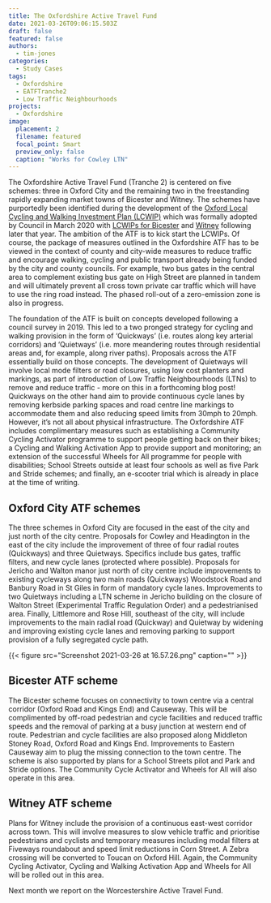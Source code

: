 ```yaml
---
title: The Oxfordshire Active Travel Fund
date: 2021-03-26T09:06:15.503Z
draft: false
featured: false
authors:
  - tim-jones
categories:
  - Study Cases
tags:
  - Oxfordshire
  - EATFTranche2
  - Low Traffic Neighbourhoods
projects:
  - Oxfordshire
image:
  placement: 2
  filename: featured
  focal_point: Smart
  preview_only: false
  caption: "Works for Cowley LTN"
---
```


The Oxfordshire Active Travel Fund (Tranche 2) is centered on five schemes: three in Oxford City and the remaining two in the freestanding rapidly expanding market towns of Bicester and Witney. The schemes have purportedly been identified during the development of the [Oxford Local Cycling and Walking Investment Plan (LCWIP)](https://mycouncil.oxfordshire.gov.uk/ieIssueDetails.aspx?IId=25575&PlanId=0) which was formally adopted by Council in March 2020 with [LCWIPs for Bicester](https://mycouncil.oxfordshire.gov.uk/ieDecisionDetails.aspx?AIId=21813) and [Witney](https://news.oxfordshire.gov.uk/cycling-bicester-and-witney) following later that year. The ambition of the ATF is to kick start the LCWIPs. Of course, the package of measures outlined in the Oxfordshire ATF has to be viewed in the context of county and city-wide measures to reduce traffic and encourage walking, cycling and public transport already being funded by the city and county councils. For example, two bus gates in the central area to complement existing bus gate on High Street are planned in tandem and will ultimately prevent all cross town private car traffic which will have to use the ring road instead. The phased roll-out of a zero-emission zone is also in progress.

The foundation of the ATF is built on concepts developed following a council survey in 2019. This led to a two pronged strategy for cycling and walking provision in the form of ‘Quickways’ (i.e. routes along key arterial corridors) and ‘Quietways’ (i.e. more meandering routes through residential areas and, for example, along river paths). Proposals across the ATF essentially build on those concepts. The development of Quietways will involve local mode filters or road closures, using low cost planters and markings, as part of introduction of Low Traffic Neighbourhoods (LTNs) to remove and reduce traffic - more on this in a forthcoming blog post! Quickways on the other hand aim to provide continuous cycle lanes by removing kerbside parking spaces and road centre line markings to accommodate them and also reducing speed limits from 30mph to 20mph. However, it’s not all about physical infrastructure. The Oxfordshire ATF includes complimentary measures such as establishing a Community Cycling Activator programme to support people getting back on their bikes; a Cycling and Walking Activation App to provide support and monitoring; an extension of the successful Wheels for All programme for people with disabilities; School Streets outside at least four schools as well as five Park and Stride schemes; and finally, an e-scooter trial which is already in place at the time of writing.

## Oxford City ATF schemes

The three schemes in Oxford City are focused in the east of the city and just north of the city centre. Proposals for Cowley and Headington in the east of the city include the improvement of three of four radial routes (Quickways) and three Quietways. Specifics include bus gates, traffic filters, and new cycle lanes (protected where possible). Proposals for Jericho and Walton manor just north of city centre include improvements to existing cycleways along two main roads (Quickways) Woodstock Road and Banbury Road in St Giles in form of mandatory cycle lanes. Improvements to two Quietways including a LTN scheme in Jericho building on the closure of Walton Street (Experimental Traffic Regulation Order) and a pedestrianised area. Finally, Littlemore and Rose Hill, southeast of the city, will include improvements to the main radial road (Quickway) and Quietway by widening and improving existing cycle lanes and removing parking to support provision of a fully segregated cycle path.

<!-- <div class="wide-child"> -->
  {{< figure src="Screenshot 2021-03-26 at 16.57.26.png" caption="" >}}
<!-- </div> -->

## Bicester ATF scheme

The Bicester scheme focuses on connectivity to town centre via a central corridor (Oxford Road and Kings End) and Causeway. This will be complimented by off-road pedestrian and cycle facilities and reduced traffic speeds and the removal of parking at a busy junction at western end of route. Pedestrian and cycle facilities are also proposed along Middleton Stoney Road, Oxford Road and Kings End. Improvements to Eastern Causeway aim to plug the missing connection to the town centre. The scheme is also supported by plans for a School Streets pilot and Park and Stride options. The Community Cycle Activator and Wheels for All will also operate in this area.

## Witney ATF scheme

Plans for Witney include the provision of a continuous east-west corridor across town. This will involve measures to slow vehicle traffic and prioritise pedestrians and cyclists and temporary measures including modal filters at Fiveways roundabout and speed limit reductions in Corn Street. A Zebra crossing will be converted to Toucan on Oxford Hill. Again, the Community Cycling Activator, Cycling and Walking Activation App and Wheels for All will be rolled out in this area.

Next month we report on the Worcestershire Active Travel Fund.